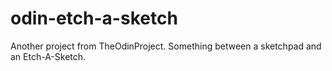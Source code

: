 # odin-etch-a-sketch
Another project from TheOdinProject. Something between a sketchpad and an Etch-A-Sketch.
